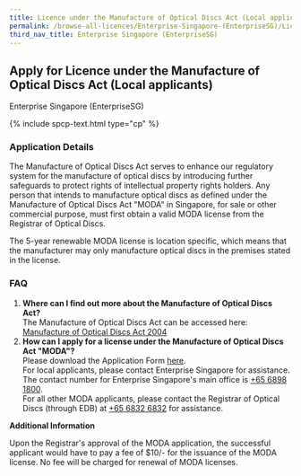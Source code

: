 ```yaml
---
title: Licence under the Manufacture of Optical Discs Act (Local applicants)
permalink: /browse-all-licences/Enterprise-Singapore-(EnterpriseSG)/Licence-Under-The-Manufacture-of-Optical-Discs-Act-(Local-applicants)
third_nav_title: Enterprise Singapore (EnterpriseSG)
---
```


## Apply for Licence under the Manufacture of Optical Discs Act (Local applicants)

Enterprise Singapore (EnterpriseSG)

{% include spcp-text.html type="cp" %}

<H3>Application Details</H3>

<p>
The Manufacture of Optical Discs Act serves to enhance our regulatory system for the manufacture of optical discs by introducing further safeguards to protect rights of intellectual property rights holders. Any person that intends to manufacture optical discs as defined under the Manufacture of Optical Discs Act "MODA" in Singapore, for sale or other commercial purpose, must first obtain a valid MODA license from the Registrar of Optical Discs.
</p>
<p>
The 5-year renewable MODA license is location specific, which means that the manufacturer may only manufacture optical discs in the premises stated in the license.
</p>

<h3>FAQ</h3>
<ol>
    <li>
        <strong>Where can I find out more about the Manufacture of Optical Discs Act?</strong>
        <br>The Manufacture of Optical Discs Act can be accessed here: <a href="https://sso.agc.gov.sg/Act/MODA2004" target="_blank" rel="noopener">Manufacture of Optical Discs Act 2004</a>
    </li>
    <li>
        <strong>How can I apply for a license under the Manufacture of Optical Discs Act "MODA"?</strong>
        <br>Please download the Application Form <a href="https://www.edb.gov.sg/content/dam/edb-en/how-we-help/incentive-and-schemes/MODA-application-form.docx" target="_blank" rel="noopener">here</a>.
        <br>For local applicants, please contact Enterprise Singapore for assistance. The contact number for Enterprise Singapore's main office is <a href="tel:+6568981800" target="_blank" rel="noopener">+65 6898 1800</a>.
        <br>For all other MODA applicants, please contact the Registrar of Optical Discs (through EDB) at <a href="tel:+6568326832" target="_blank" rel="noopener">+65 6832 6832</a> for assistance.
    </li>
</ol>

<strong>Additional Information</strong>

<p>
    Upon the Registrar's approval of the MODA application, the successful applicant would have to pay a fee of $10/- for the issuance of the MODA license. No fee will be charged for renewal of MODA licenses.
</p>
